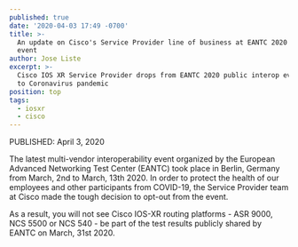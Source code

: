 ```yaml
---
published: true
date: '2020-04-03 17:49 -0700'
title: >-
  An update on Cisco's Service Provider line of business at EANTC 2020 Interop
  event
author: Jose Liste
excerpt: >-
  Cisco IOS XR Service Provider drops from EANTC 2020 public interop event due
  to Coronavirus pandemic
position: top
tags:
  - iosxr
  - cisco
---
```


PUBLISHED: April 3, 2020

The latest multi-vendor interoperability event organized by the European Advanced Networking Test Center (EANTC) took place in Berlin, Germany from March, 2nd to March, 13th 2020. In order to protect the health of our employees and other participants from COVID-19, the Service Provider team at Cisco made the tough decision to opt-out from the event.

As a result, you will not see Cisco IOS-XR routing platforms - ASR 9000, NCS 5500 or NCS 540 - be part of the test results publicly shared by EANTC on March, 31st 2020.

